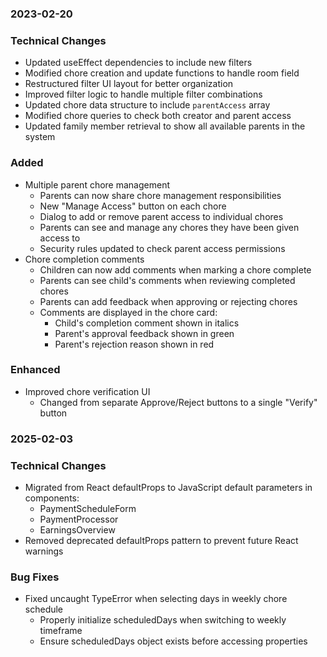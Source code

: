 ### 2023-02-20

### Technical Changes
- Updated useEffect dependencies to include new filters
- Modified chore creation and update functions to handle room field
- Restructured filter UI layout for better organization
- Improved filter logic to handle multiple filter combinations
- Updated chore data structure to include `parentAccess` array
- Modified chore queries to check both creator and parent access
- Updated family member retrieval to show all available parents in the system

### Added
- Multiple parent chore management
  - Parents can now share chore management responsibilities
  - New "Manage Access" button on each chore
  - Dialog to add or remove parent access to individual chores
  - Parents can see and manage any chores they have been given access to
  - Security rules updated to check parent access permissions
- Chore completion comments
  - Children can now add comments when marking a chore complete
  - Parents can see child's comments when reviewing completed chores
  - Parents can add feedback when approving or rejecting chores
  - Comments are displayed in the chore card:
    - Child's completion comment shown in italics
    - Parent's approval feedback shown in green
    - Parent's rejection reason shown in red

### Enhanced
- Improved chore verification UI
  - Changed from separate Approve/Reject buttons to a single "Verify" button

### 2025-02-03

### Technical Changes
- Migrated from React defaultProps to JavaScript default parameters in components:
  - PaymentScheduleForm
  - PaymentProcessor
  - EarningsOverview
- Removed deprecated defaultProps pattern to prevent future React warnings

### Bug Fixes
- Fixed uncaught TypeError when selecting days in weekly chore schedule
  - Properly initialize scheduledDays when switching to weekly timeframe
  - Ensure scheduledDays object exists before accessing properties